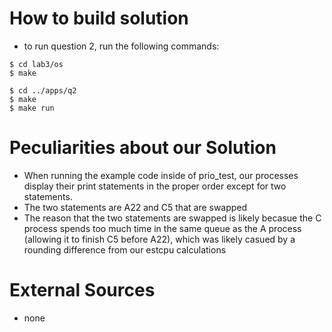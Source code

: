 # How to build solution
 - to run question 2, run the following commands: 
```
$ cd lab3/os
$ make

$ cd ../apps/q2	
$ make
$ make run
```

# Peculiarities about our Solution
 - When running the example code inside of prio_test, our processes display their print statements in the proper order except for two statements.
 - The two statements are A22 and C5 that are swapped
 - The reason that the two statements are swapped is likely becasue the C process spends too much time in the same queue as the A process (allowing it to finish C5 before A22), which was likely casued by a rounding difference from our estcpu calculations

# External Sources
 - none
